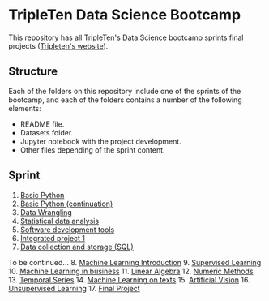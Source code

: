 # TripleTen Data Science Bootcamp
This repository has all TripleTen's Data Science bootcamp sprints final projects ([Tripleten's website](https://tripleten.com/)). 

## Structure
Each of the folders on this repository include one of the sprints of the bootcamp, and each of the folders contains a number of the following elements:
* README file.
* Datasets folder.
* Jupyter notebook with the project development.
* Other files depending of the sprint content.

## Sprint

1. [Basic Python](Sprint1_Project)
2. [Basic Python (continuation)](Sprint2_Project)
3. [Data Wrangling](Sprint3_Project)
4. [Statistical data analysis](Sprint4_Project)
5. [Software development tools](Sprint5_Project)
6. [Integrated project 1](Sprint6_Project)
7. [Data collection and storage (SQL)](Sprint7_Project)

To be continued...
8. [Machine Learning Introduction](Sprint8_Project)
9. [Supervised Learning](Sprint9_Project)
10. [Machine Learning in business](Sprint10_Project)
11. [Linear Algebra](Sprint11_Project)
12. [Numeric Methods](Sprint12_Project)
13. [Temporal Series](Sprint13_Project)
14. [Machine Learning on texts](Sprint14_Project)
15. [Artificial Vision](Sprint15_Project)
16. [Unsupervised Learning](Sprint16_Project)
17. [Final Project](Sprint17_Project)
